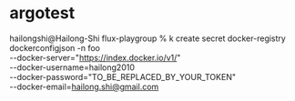 # argotest

hailongshi@Hailong-Shi flux-playgroup % k create secret docker-registry dockerconfigjson -n foo \
--docker-server="https://index.docker.io/v1/" \
--docker-username=hailong2010 \
--docker-password="TO_BE_REPLACED_BY_YOUR_TOKEN" \
--docker-email=hailong.shi@gmail.com